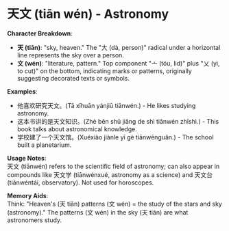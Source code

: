 # **天文 (tiān wén) - Astronomy**

**Character Breakdown**:  
- **天 (tiān)**: "sky, heaven." The "大 (dà, person)" radical under a horizontal line represents the sky over a person.  
- **文 (wén)**: "literature, pattern." Top component "亠 (tóu, lid)" plus "乂 (yì, to cut)" on the bottom, indicating marks or patterns, originally suggesting decorated texts or symbols.

**Examples**:  
- 他喜欢研究天文。(Tā xǐhuān yánjiū tiānwén.) - He likes studying astronomy.  
- 这本书讲的是天文知识。(Zhè běn shū jiǎng de shì tiānwén zhīshì.) - This book talks about astronomical knowledge.  
- 学校建了一个天文馆。(Xuéxiào jiànle yī gè tiānwēnguǎn.) - The school built a planetarium.

**Usage Notes**:  
天文 (tiānwén) refers to the scientific field of astronomy; can also appear in compounds like 天文学 (tiānwénxué, astronomy as a science) and 天文台 (tiānwéntái, observatory). Not used for horoscopes.

**Memory Aids**:  
Think: "Heaven's (天 tiān) patterns (文 wén) = the study of the stars and sky (astronomy)." The patterns (文 wén) in the sky (天 tiān) are what astronomers study.